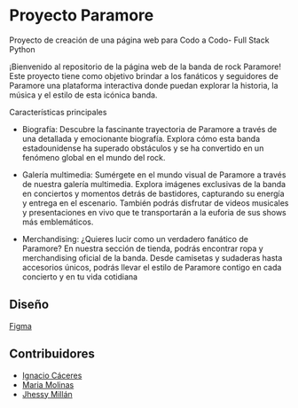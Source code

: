 # Proyecto Paramore 
Proyecto de creación de una página web para Codo a Codo- Full Stack Python

¡Bienvenido al repositorio de la página web de la banda de rock Paramore! Este proyecto tiene como objetivo brindar a los fanáticos y seguidores de Paramore una plataforma interactiva donde puedan explorar la historia, la música y el estilo de esta icónica banda.

Características principales
* Biografía: Descubre la fascinante trayectoria de Paramore a través de una detallada y emocionante biografía. Explora cómo esta banda estadounidense ha superado obstáculos y se ha convertido en un fenómeno global en el mundo del rock.

* Galería multimedia: Sumérgete en el mundo visual de Paramore a través de nuestra galería multimedia. Explora imágenes exclusivas de la banda en conciertos y momentos detrás de bastidores, capturando su energía y entrega en el escenario. También podrás disfrutar de videos musicales y presentaciones en vivo que te transportarán a la euforia de sus shows más emblemáticos.

* Merchandising: ¿Quieres lucir como un verdadero fanático de Paramore? En nuestra sección de tienda, podrás encontrar ropa y merchandising oficial de la banda. Desde camisetas y sudaderas hasta accesorios únicos, podrás llevar el estilo de Paramore contigo en cada concierto y en tu vida cotidiana

## Diseño
[Figma](https://www.figma.com/file/DXj3Dnv35b9OcpdO9wsB4c/Paramore-Project?type=design&node-id=0%3A1&t=gIlRzIgMC50LA9qz-1)

## Contribuidores
- [Ignacio Cáceres](https://github.com/nacho83-create)
- [Maria Molinas](https://github.com/MlMolinas)
- [Jhessy Millán](https://github.com/jhessym)
